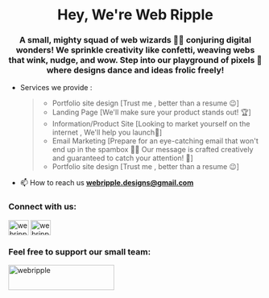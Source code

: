 <h1 align="center">Hey, We're Web Ripple</h1>
<h3 align="center">A small, mighty squad of web wizards 🧙‍♂️ conjuring digital wonders! We sprinkle creativity like confetti, weaving webs that wink, nudge, and wow. Step into our playground of pixels 🎨 where designs dance and ideas frolic freely!</h3>

- Services we provide : <br>
  > - Portfolio site design [Trust me , better than a resume 😉] <br>
  > - Landing Page [We'll make sure your product stands out! 🏆] <br>
  > - Information/Product Site [Looking to market yourself on the internet , We'll help you launch🚀] <br>
  > - Email Marketing [Prepare for an eye-catching email that won't end up in the spambox 💌✨ Our message is crafted creatively and guaranteed to catch your attention! 🌟] <br>
  > - Portfolio site design [Trust me , better than a resume 😉] <br>

- 📫 How to reach us **webripple.designs@gmail.com**

<h3 align="left">Connect with us:</h3>
<p align="left">
<a href="https://instagram.com/webripple.designs" target="blank"><img align="center" src="https://raw.githubusercontent.com/rahuldkjain/github-profile-readme-generator/master/src/images/icons/Social/instagram.svg" alt="webripple.designs" height="30" width="40" /></a>
<a href="https://discord.gg/webripple" target="blank"><img align="center" src="https://raw.githubusercontent.com/rahuldkjain/github-profile-readme-generator/master/src/images/icons/Social/discord.svg" alt="webripple" height="30" width="40" /></a>
</p>

<h3 align="left">Feel free to support our small team:</h3>
<p><a href="https://www.buymeacoffee.com/webripple"> <img align="left" src="https://cdn.buymeacoffee.com/buttons/v2/default-yellow.png" height="50" width="210" alt="webripple" /></a></p><br><br>
